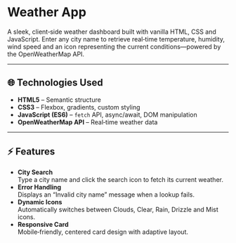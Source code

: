 # Weather App

A sleek, client‑side weather dashboard built with vanilla HTML, CSS and JavaScript. Enter any city name to retrieve real‑time temperature, humidity, wind speed and an icon representing the current conditions—powered by the OpenWeatherMap API.

---

## 🌐 Technologies Used

- **HTML5** – Semantic structure  
- **CSS3** – Flexbox, gradients, custom styling  
- **JavaScript (ES6)** – `fetch` API, async/await, DOM manipulation  
- **OpenWeatherMap API** – Real‑time weather data  

---

## ⚡ Features

- **City Search**  
  Type a city name and click the search icon to fetch its current weather.
- **Error Handling**  
  Displays an “Invalid city name” message when a lookup fails.
- **Dynamic Icons**  
  Automatically switches between Clouds, Clear, Rain, Drizzle and Mist icons.
- **Responsive Card**  
  Mobile‑friendly, centered card design with adaptive layout.
